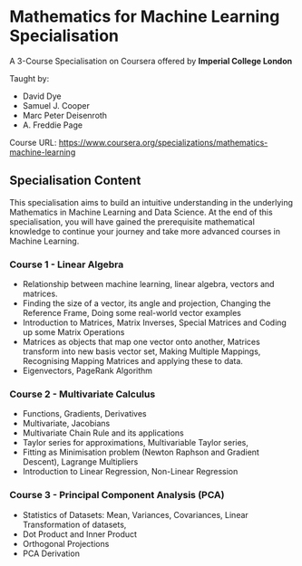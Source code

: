 # Mathematics for Machine Learning Specialisation
A 3-Course Specialisation on Coursera offered by <b> Imperial College London </b>

Taught by:
- David Dye
- Samuel J. Cooper
- Marc Peter Deisenroth
- A. Freddie Page

Course URL:  <a> https://www.coursera.org/specializations/mathematics-machine-learning </a>

## Specialisation Content
This specialisation aims to build an intuitive understanding in the underlying Mathematics in Machine Learning and Data Science. At the end of this specialisation, you will have gained the prerequisite mathematical knowledge to continue your journey and take more advanced courses in Machine Learning.

### Course 1 - Linear Algebra 
- Relationship between machine learning, linear algebra, vectors and matrices.
- Finding the size of a vector, its angle and projection, Changing the Reference Frame, Doing some real-world vector examples
- Introduction to Matrices, Matrix Inverses, Special Matrices and Coding up some Matrix Operations
- Matrices as objects that map one vector onto another,  Matrices transform into new basis vector set, Making Multiple Mappings,  Recognising Mapping Matrices and applying these to data.
- Eigenvectors, PageRank Algorithm

### Course 2 - Multivariate Calculus
- Functions, Gradients, Derivatives
- Multivariate, Jacobians
- Multivariate Chain Rule and its applications
- Taylor series for approximations, Multivariable Taylor series, 
- Fitting as Minimisation problem (Newton Raphson and Gradient Descent), Lagrange Multipliers
- Introduction to Linear Regression, Non-Linear Regression

### Course 3 - Principal Component Analysis (PCA)
- Statistics of Datasets: Mean, Variances, Covariances, Linear Transformation of datasets,
- Dot Product and Inner Product
- Orthogonal Projections
- PCA Derivation
